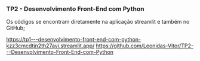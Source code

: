 ### TP2 - Desenvolvimento Front-End com Python

Os códigos se encontram diretamente na aplicação streamlit e também no GitHub;

https://tp1---desenvolvimento-front-end-com-python-kzz3cmcdtjn2th27avi.streamlit.app/
https://github.com/Leonidas-Vitor/TP2---Desenvolvimento-Front-End-com-Python